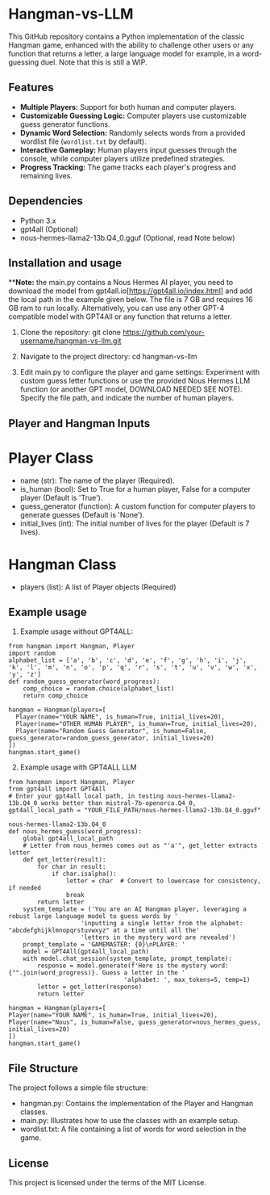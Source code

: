 # Hangman-vs-LLM
This GitHub repository contains a Python implementation of the classic Hangman game, enhanced with the ability to challenge other users or any function that returns a letter, a large language model for example, in a word-guessing duel. Note that this is still a WIP. 

## Features
- **Multiple Players:** Support for both human and computer players.
- **Customizable Guessing Logic:** Computer players use customizable guess generator functions.
- **Dynamic Word Selection:** Randomly selects words from a provided wordlist file (`wordlist.txt` by default).
- **Interactive Gameplay:** Human players input guesses through the console, while computer players utilize predefined strategies.
- **Progress Tracking:** The game tracks each player's progress and remaining lives.

## Dependencies
- Python 3.x
- gpt4all (Optional)
- nous-hermes-llama2-13b.Q4_0.gguf (Optional, read Note below)

## Installation and usage
****Note:** the main.py contains a Nous Hermes AI player, you need to download the model from gpt4all.io[https://gpt4all.io/index.html] and add the local path in the example given below. The file is 7 GB and requires 16 GB ram to run locally. Alternatively, you can use any other GPT-4 compatible model with GPT4All or any function that returns a letter.
1. Clone the repository:
   git clone https://github.com/your-username/hangman-vs-llm.git
   
2. Navigate to the project directory:
   cd hangman-vs-llm

3. Edit main.py to configure the player and game settings:
Experiment with custom guess letter functions or use the provided Nous Hermes LLM function (or another GPT model, DOWNLOAD NEEDED SEE NOTE).
Specify the file path, and indicate the number of human players.

## Player and Hangman Inputs
# Player Class
- name (str): The name of the player (Required).
- is_human (bool): Set to True for a human player, False for a computer player (Default is 'True').
- guess_generator (function): A custom function for computer players to generate guesses (Default is 'None').
- initial_lives (int): The initial number of lives for the player (Default is 7 lives).

# Hangman Class
- players (list): A list of Player objects (Required)

## Example usage
1. Example usage without GPT4ALL:
```
from hangman import Hangman, Player
import random
alphabet_list = ['a', 'b', 'c', 'd', 'e', 'f', 'g', 'h', 'i', 'j', 'k', 'l', 'm', 'n', 'o', 'p', 'q', 'r', 's', 't', 'u', 'v', 'w', 'x', 'y', 'z']
def random_guess_generator(word_progress):
    comp_choice = random.choice(alphabet_list)
    return comp_choice
   
hangman = Hangman(players=[
  Player(name="YOUR NAME", is_human=True, initial_lives=20),
  Player(name="OTHER HUMAN PLAYER", is_human=True, initial_lives=20),
  Player(name="Random Guess Generator", is_human=False, guess_generator=random_guess_generator, initial_lives=20)
])
hangman.start_game()
```

2. Example usage with GPT4ALL LLM
```
from hangman import Hangman, Player
from gpt4all import GPT4All
# Enter your gpt4all local path, in testing nous-hermes-llama2-13b.Q4_0 works better than mistral-7b-openorca.Q4_0, 
gpt4all_local_path = "YOUR_FILE_PATH/nous-hermes-llama2-13b.Q4_0.gguf"

nous-hermes-llama2-13b.Q4_0 
def nous_hermes_guess(word_progress):
    global gpt4all_local_path
    # Letter from nous_hermes comes out as "'a'", get_letter extracts letter
    def get_letter(result):
        for char in result:
            if char.isalpha():
                letter = char  # Convert to lowercase for consistency, if needed
                break
        return letter
    system_template = ('You are an AI Hangman player, leveraging a robust large language model to guess words by '
                    'inputting a single letter from the alphabet: "abcdefghijklmnopqrstuvwxyz" at a time until all the'
                    'letters in the mystery word are revealed')
    prompt_template = 'GAMEMASTER: {0}\nPLAYER: '
    model = GPT4All(gpt4all_local_path)
    with model.chat_session(system_template, prompt_template):
        response = model.generate(f'Here is the mystery word: {"".join(word_progress)}. Guess a letter in the '
                                'alphabet: ', max_tokens=5, temp=1)
        letter = get_letter(response)
        return letter
        
hangman = Hangman(players=[
Player(name="YOUR NAME", is_human=True, initial_lives=20),
Player(name="Nous", is_human=False, guess_generator=nous_hermes_guess, initial_lives=20)
])
hangman.start_game()
```

## File Structure
The project follows a simple file structure:
- hangman.py: Contains the implementation of the Player and Hangman classes.
- main.py: Illustrates how to use the classes with an example setup.
- wordlist.txt: A file containing a list of words for word selection in the game.

## License
This project is licensed under the terms of the MIT License. 
